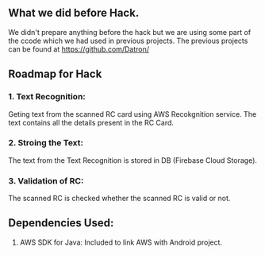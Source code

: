 ## What we did before Hack.
We didn't prepare anything before the hack but we are using some part of the ccode which we had used in previous projects.
The previous projects can be found at https://github.com/Datron/

## Roadmap for Hack

### 1. Text Recognition:
Geting text from the scanned RC card using AWS Recokgnition service.
The text contains all the details present in the RC Card.

### 2. Stroing the Text:
The text from the Text Recognition is stored in DB (Firebase Cloud Storage).

### 3. Validation of RC:
The scanned RC is checked whether the scanned RC is valid or not.

## Dependencies Used:
1. AWS SDK for Java: Included to link AWS with Android project.
